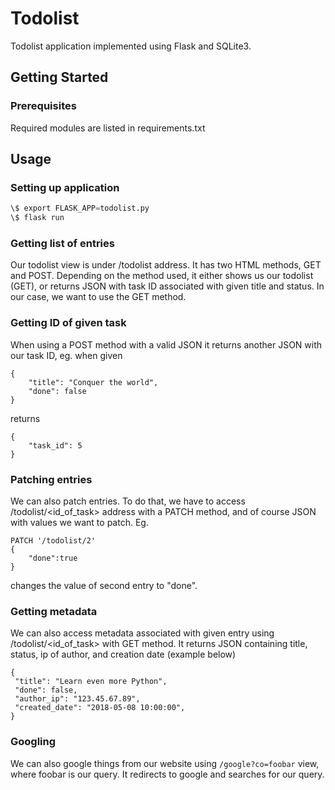 # Todolist

Todolist application implemented using Flask and SQLite3.


## Getting Started

### Prerequisites

Required modules are listed in requirements.txt

## Usage

### Setting up application

```python
\$ export FLASK_APP=todolist.py
\$ flask run
```

### Getting list of entries

Our todolist view is under /todolist address.
It has two HTML methods, GET and POST.
Depending on the method used, it either shows us our todolist (GET),
or returns JSON with task ID associated with given title and status.
In our case, we want to use the GET method.

### Getting ID of given task

When using a POST method with a valid JSON it returns 
another JSON with our task ID, eg. when given
```
{
	"title": "Conquer the world",
	"done": false
}
```
returns
```
{
	"task_id": 5
}
```

### Patching entries

We can also patch entries. To do that, we have to
access /todolist/<id_of_task> address with a PATCH method,
and of course JSON with values we want to patch. Eg.
```
PATCH '/todolist/2'
{
	"done":true
}
```
changes the value of second entry to "done".

### Getting metadata

We can also access metadata associated with given entry
using /todolist/<id_of_task> with GET method. It returns JSON
containing title, status, ip of author, and creation date
(example below)
```
{
 "title": "Learn even more Python",
 "done": false,
 "author_ip": "123.45.67.89",
 "created_date": "2018-05-08 10:00:00",
}
```
### Googling

We can also google things from our website using
`/google?co=foobar` view, where foobar is our
query. It redirects to google and searches for our query.
